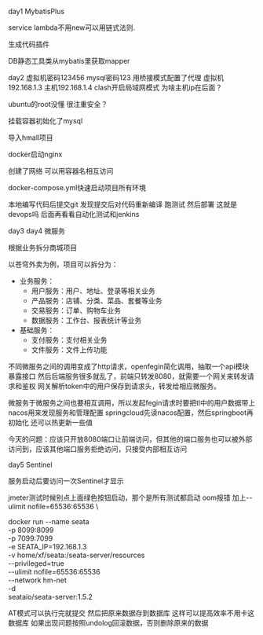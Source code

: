 day1 MybatisPlus

service lambda不用new可以用链式法则.

生成代码插件

DB静态工具类从mybatis里获取mapper

day2
虚拟机密码123456 mysql密码123 用桥接模式配置了代理 虚拟机192.168.1.3 主机192.168.1.4 clash开启局域网模式   为啥主机ip在后面？

ubuntu的root没懂 很注重安全？

挂载容器初始化了mysql

导入hmall项目

docker启动nginx

创建了网络 可以用容器名相互访问

docker-compose.yml快速启动项目所有环境

本地编写代码后提交git 发现提交后对代码重新编译 跑测试 然后部署 这就是devops吗 后面再看看自动化测试和jenkins

day3 day4 微服务

根据业务拆分商城项目

以苍穹外卖为例，项目可以拆分为：
- 业务服务：
    - 用户服务：用户、地址、登录等相关业务
    - 产品服务：店铺、分类、菜品、套餐等业务
    - 交易服务：订单、购物车业务
    - 数据服务：工作台、报表统计等业务
- 基础服务：
    - 支付服务：支付相关业务
    - 文件服务：文件上传功能


不同微服务之间的调用变成了http请求，openfegin简化调用，抽取一个api模块暴露接口
然后后端服务很多就乱了，前端只转发8080，就需要一个网关来转发请求和鉴权
网关解析token中的用户保存到请求头，转发给相应微服务。

微服务于微服务之间也要相互调用，所以发起fegin请求时要把tl中的用户数据带上
nacos用来发现服务和管理配置
springcloud先读nacos配置，然后springboot再初始化
还可以热更新一些值

今天的问题：应该只开放8080端口让前端访问，但其他的端口服务也可以被外部访问到，应该其他端口服务拒绝访问，只接受内部相互访问

day5 Sentinel

服务启动后要访问一次Sentinel才显示

jmeter测试时候别点上面绿色按钮启动，那个是所有测试都启动
oom报错 加上--ulimit nofile=65536:65536 \

docker run --name seata \
-p 8099:8099 \
-p 7099:7099 \
-e SEATA_IP=192.168.1.3 \
-v home/xf/seata:/seata-server/resources \
--privileged=true \
--ulimit nofile=65536:65536 \
--network hm-net \
-d \
seataio/seata-server:1.5.2

AT模式可以执行完就提交 然后把原来数据存到数据库 这样可以提高效率不用卡这数据库 如果出现问题按照undolog回滚数据，否则删除原来的数据